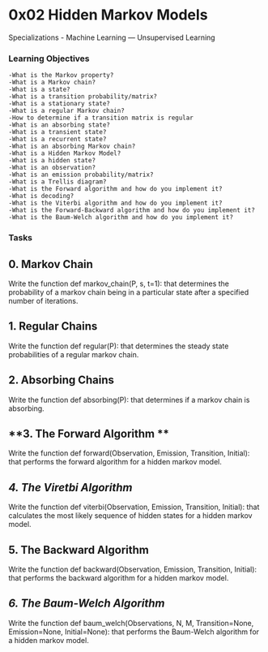 # 0x02 Hidden Markov Models
Specializations - Machine Learning ― Unsupervised Learning

### Learning Objectives
```
-What is the Markov property?
-What is a Markov chain?
-What is a state?
-What is a transition probability/matrix?
-What is a stationary state?
-What is a regular Markov chain?
-How to determine if a transition matrix is regular
-What is an absorbing state?
-What is a transient state?
-What is a recurrent state?
-What is an absorbing Markov chain?
-What is a Hidden Markov Model?
-What is a hidden state?
-What is an observation?
-What is an emission probability/matrix?
-What is a Trellis diagram?
-What is the Forward algorithm and how do you implement it?
-What is decoding?
-What is the Viterbi algorithm and how do you implement it?
-What is the Forward-Backward algorithm and how do you implement it?
-What is the Baum-Welch algorithm and how do you implement it?
```

### Tasks

**0. Markov Chain**
---
Write the function def markov_chain(P, s, t=1):
that determines the probability of a markov chain
being in a particular state after a specified
number of iterations.

**1. Regular Chains**
---
Write the function def regular(P): that determines 
the steady state probabilities of a regular markov chain.

**2. Absorbing Chains**
---
Write the function def absorbing(P): that determines if 
a markov chain is absorbing.

**3. The Forward Algorithm **
---
Write the function def forward(Observation, Emission,
Transition, Initial): that performs the forward algorithm
for a hidden markov model.

***4. The Viretbi Algorithm***
---
Write the function def viterbi(Observation, Emission,
Transition, Initial): that calculates the most likely
sequence of hidden states for a hidden markov model.

**5. The Backward Algorithm**
---
Write the function def backward(Observation, Emission,
Transition, Initial): that performs the backward algorithm
for a hidden markov model.

***6. The Baum-Welch Algorithm***
---
Write the function def baum_welch(Observations, N, M, 
Transition=None, Emission=None, Initial=None): that performs
the Baum-Welch algorithm for a hidden markov model.



